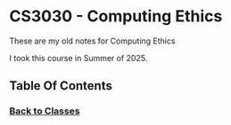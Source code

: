 # CS3030 - Computing Ethics
These are my old notes for Computing Ethics

I took this course in Summer of 2025.

## Table Of Contents


### [Back to Classes](%WEBPATH%/classes/)
